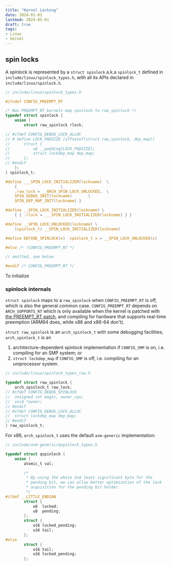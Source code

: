 ```yaml
---
title: "Kernel Locking"
date: 2024-01-01
lastmod: 2024-05-01
draft: true
tags:
- Linux
- kernel
---
```


## spin locks

A spinlock is represented by a `struct spinlock` a.k.a `spinlock_t` defined in `include/linux/spinlock_types.h`, with all its APIs declared in `include/linux/spinlock.h`.

```c
// include/linux/spinlock_types.h

#ifndef CONFIG_PREEMPT_RT

/* Non PREEMPT_RT kernels map spinlock to raw_spinlock */
typedef struct spinlock {
	union {
		struct raw_spinlock rlock;

// #ifdef CONFIG_DEBUG_LOCK_ALLOC
// # define LOCK_PADSIZE (offsetof(struct raw_spinlock, dep_map))
// 		struct {
// 			u8 __padding[LOCK_PADSIZE];
// 			struct lockdep_map dep_map;
// 		};
// #endif
	};
} spinlock_t;

#define ___SPIN_LOCK_INITIALIZER(lockname)	\
	{					\
	.raw_lock = __ARCH_SPIN_LOCK_UNLOCKED,	\
	SPIN_DEBUG_INIT(lockname)		\
	SPIN_DEP_MAP_INIT(lockname) }

#define __SPIN_LOCK_INITIALIZER(lockname) \
	{ { .rlock = ___SPIN_LOCK_INITIALIZER(lockname) } }

#define __SPIN_LOCK_UNLOCKED(lockname) \
	(spinlock_t) __SPIN_LOCK_INITIALIZER(lockname)

#define DEFINE_SPINLOCK(x)	spinlock_t x = __SPIN_LOCK_UNLOCKED(x)

#else /* !CONFIG_PREEMPT_RT */

// omitted, see below

#endif /* CONFIG_PREEMPT_RT */
```

To initialize

### spinlock internals

`struct spinlock` maps to a `raw_spinlock` when `CONFIG_PREEMPT_RT` is off, which is also the general common case.
`CONFIG_PREEMPT_RT` depends on `ARCH_SUPPORTS_RT` which is only available when the kernel is patched with [the PREEMPT_RT patch](https://wiki.linuxfoundation.org/realtime/start), and compiling for hardware that supports real-time preemption (ARM64 does, while x86 and x86-64 don't).

`struct raw_spinlock` is an `arch_spinlock_t` with some debugging facilities;
`arch_spinlock_t` is an
1. architecture-dependent spinlock implementation if `CONFIG_SMP` is on, i.e. compiling for an SMP system; or
2. `struct lockdep_map` if `CONFIG_SMP` is off, i.e. compiling for an uniprocessor system.

```c
// include/linux/spinlock_types_raw.h

typedef struct raw_spinlock {
	arch_spinlock_t raw_lock;
// #ifdef CONFIG_DEBUG_SPINLOCK
// 	unsigned int magic, owner_cpu;
// 	void *owner;
// #endif
// #ifdef CONFIG_DEBUG_LOCK_ALLOC
// 	struct lockdep_map dep_map;
// #endif
} raw_spinlock_t;
```

For x86, `arch_spinlock_t` uses the default `asm-generic` implementation:

```c
// include/asm-generic/qspinlock_types.h

typedef struct qspinlock {
	union {
		atomic_t val;

		/*
		 * By using the whole 2nd least significant byte for the
		 * pending bit, we can allow better optimization of the lock
		 * acquisition for the pending bit holder.
		 */
#ifdef __LITTLE_ENDIAN
		struct {
			u8	locked;
			u8	pending;
		};
		struct {
			u16	locked_pending;
			u16	tail;
		};
#else
		struct {
			u16	tail;
			u16	locked_pending;
		};

